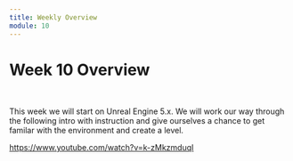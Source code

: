 ```yaml
---
title: Weekly Overview
module: 10
---
```


# Week 10 Overview <br />


<br />

This week we will start on Unreal Engine 5.x. We will work our way through the following intro with instruction and give ourselves a chance to get familar with the environment and create a level.

https://www.youtube.com/watch?v=k-zMkzmduqI
